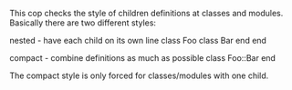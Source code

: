 This cop checks the style of children definitions at classes and
modules. Basically there are two different styles:

nested - have each child on its own line
    class Foo
      class Bar
      end
    end

compact - combine definitions as much as possible
    class Foo::Bar
    end

The compact style is only forced for classes/modules with one child.